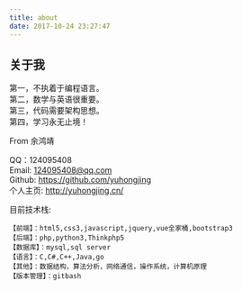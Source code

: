 ```yaml
---
title: about
date: 2017-10-24 23:27:47
---
```

## 关于我

第一，不执着于编程语言。  
第二，数学与英语很重要。  
第三，代码需要架构思想。  
第四，学习永无止境！

From 余鸿靖

QQ：124095408  
Email: 124095408@qq.com  
Github: https://github.com/yuhongjing  
个人主页: http://yuhongjing.cn/

目前技术栈:
> 
    【前端】：html5,css3,javascript,jquery,vue全家桶,bootstrap3
    【后端】：php,python3,Thinkphp5
    【数据库】：mysql,sql server
    【语言】：C,C#,C++,Java,go
    【其他】：数据结构，算法分析，网络通信，操作系统，计算机原理
    【版本管理】：gitbash